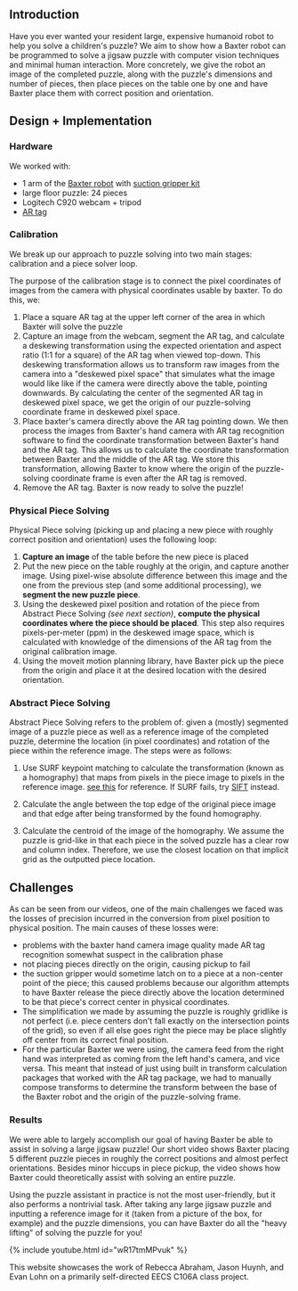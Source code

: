 ## Introduction
Have you ever wanted your resident large, expensive humanoid robot to help you solve a children's puzzle? We aim to show how a Baxter robot can be programmed to solve a jigsaw puzzle with computer vision techniques and minimal human interaction. More concretely, we give the robot an image of the completed puzzle, along with the puzzle's dimensions and number of pieces, then place pieces on the table one by one and have Baxter place them with correct position and orientation.

## Design + Implementation

### Hardware
We worked with:
- 1 arm of the [Baxter robot](https://en.wikipedia.org/wiki/Baxter_(robot)) with [suction gripper kit](https://www.generationrobots.com/en/401622-vacuum-gripper-starter-kit-for-baxter.html)
- large floor puzzle: 24 pieces
- Logitech C920 webcam + tripod
- [AR tag](https://en.wikipedia.org/wiki/ARTag)

### Calibration

We break up our approach to puzzle solving into two main stages: calibration and a piece solver loop. 

The purpose of the calibration stage is to connect the pixel coordinates of images from the camera with physical coordinates usable by baxter. To do this, we:

1. Place a square AR tag at the upper left corner of the area in which Baxter will solve the puzzle
2. Capture an image from the webcam, segment the AR tag, and calculate a deskewing transformation using the expected orientation and aspect ratio (1:1 for a square) of the AR tag when viewed top-down. This deskewing transformation allows us to transform raw images from the camera into a "deskewed pixel space" that simulates what the image would like like if the camera were directly above the table, pointing downwards. By calculating the center of the segmented AR tag in deskewed pixel space, we get the origin of our puzzle-solving coordinate frame in deskewed pixel space.
3. Place baxter's camera directly above the AR tag pointing down. We then process the images from Baxter's hand camera with AR tag recognition software  to find the coordinate transformation between Baxter's hand and the AR tag. This allows us to calculate the coordinate transformation between Baxter and the middle of the AR tag. We store this transformation, allowing Baxter to know where the origin of the puzzle-solving coordinate frame is even after the AR tag is removed.
4. Remove the AR tag. Baxter is now ready to solve the puzzle!

### Physical Piece Solving

Physical Piece solving (picking up and placing a new piece with roughly correct position and orientation) uses the following loop:
1. **Capture an image** of the table before the new piece is placed
2. Put the new piece on the table roughly at the origin, and capture another image. Using pixel-wise absolute difference between this image and the one from the previous step (and some additional processing), we **segment the new puzzle piece**.
3. Using the deskewed pixel position and rotation of the piece from Abstract Piece Solving _(see next section)_, **compute the physical coordinates where the piece should be placed**. This step also requires pixels-per-meter (ppm) in the deskewed image space, which is calculated with knowledge of the dimensions of the AR tag from the original calibration image. 
4. Using the moveit motion planning library, have Baxter pick up the piece from the origin and place it at the desired location with the desired orientation.

### Abstract Piece Solving

Abstract Piece Solving refers to the problem of: given a (mostly) segmented image of a puzzle piece as well as a reference image of the completed puzzle, determine the location (in pixel coordinates) and rotation of the piece within the reference image. The steps were as follows:

1. Use SURF keypoint matching to calculate the transformation (known as a homography) that maps from pixels in the piece image to pixels in the reference image. [see this](https://docs.opencv.org/master/d7/dff/tutorial_feature_homography.html) for reference. If SURF fails, try [SIFT](https://docs.opencv.org/3.4/da/df5/tutorial_py_sift_intro.html) instead.

2. Calculate the angle between the top edge of the original piece image and that edge after being transformed by the found homography.

3. Calculate the centroid of the image of the homography. We assume the puzzle is grid-like in that each piece in the solved puzzle has a clear row and column index. Therefore, we use the closest location on that implicit grid as the outputted piece location.

## Challenges

As can be seen from our videos, one of the main challenges we faced was the losses of precision incurred in the conversion from pixel position to physical position. The main causes of these losses were:
- problems with the baxter hand camera image quality made AR tag recognition somewhat suspect in the calibration phase
- not placing pieces directly on the origin, causing pickup to fail
- the suction gripper would sometime latch on to a piece at a non-center point of the piece; this caused problems because our algorithm attempts to have Baxter release the piece directly above the location determined to be that piece's correct center in physical coordinates.
- The simplification we made by assuming the puzzle is roughly gridlike is not perfect (i.e. piece centers don't fall exactly on the intersection points of the grid), so even if all else goes right the piece may be place slightly off center from its correct final position.
- For the particular Baxter we were using, the camera feed from the right hand was interpreted as coming from the left hand's camera, and vice versa. This meant that instead of just using built in transform calculation packages that worked with the AR tag package, we had to manually compose transforms to determine the transform between the base of the Baxter robot and the origin of the puzzle-solving frame.

### Results

We were able to largely accomplish our goal of having Baxter be able to assist in solving a large jigsaw puzzle! Our short video shows Baxter placing 5 different puzzle pieces in roughly the correct positions and almost perfect orientations. Besides minor hiccups in piece pickup, the video shows how Baxter could theoretically assist with solving an entire puzzle.

Using the puzzle assistant in practice is not the most user-friendly, but it also performs a nontrivial task. After taking any large jigsaw puzzle and inputting a reference image for it (taken from a picture of the box, for example) and the puzzle dimensions, you can have Baxter do all the "heavy lifting" of solving the puzzle for you!

{% include youtube.html id="wR17tmMPvuk" %}

This website showcases the work of Rebecca Abraham, Jason Huynh, and Evan Lohn on a primarily self-directed EECS C106A class project.
